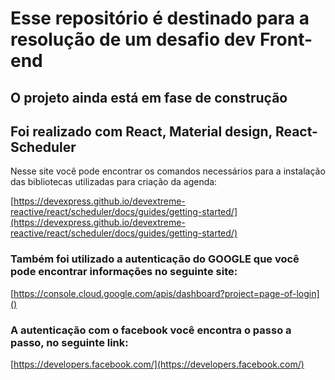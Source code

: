 
# Esse repositório é destinado para a resolução de um desafio dev Front-end 

## O projeto ainda está em fase de construção 


## Foi realizado com React, Material design, React-Scheduler 

Nesse site você pode encontrar os comandos necessários para a instalação das bibliotecas utilizadas para criação da agenda: 

[https://devexpress.github.io/devextreme-reactive/react/scheduler/docs/guides/getting-started/](https://devexpress.github.io/devextreme-reactive/react/scheduler/docs/guides/getting-started/)

### Também foi utilizado a autenticação do GOOGLE que você pode encontrar informações no seguinte site:
[https://console.cloud.google.com/apis/dashboard?project=page-of-login]()

### A autenticação com o facebook você encontra o passo a passo, no seguinte link:
[https://developers.facebook.com/](https://developers.facebook.com/)
